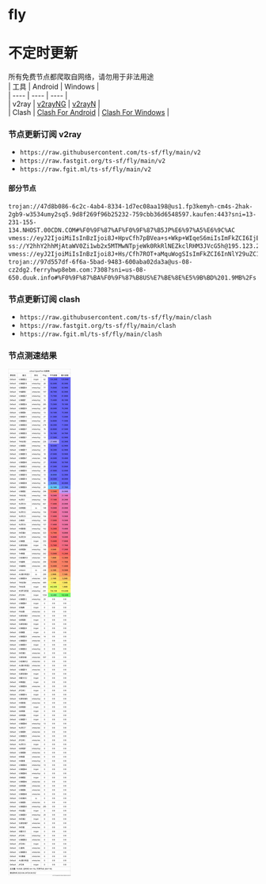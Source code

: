 # fly
# 不定时更新
所有免费节点都爬取自网络，请勿用于非法用途  
|  工具  | Android  | Windows  |  
|  ----  | ----   | ----  |  
| v2ray  | [v2rayNG](https://github.com/2dust/v2rayNG/releases) | [v2rayN](https://github.com/2dust/v2rayN/releases) |  
| Clash  | [Clash For Android](https://github.com/Kr328/ClashForAndroid/releases) | [Clash For Windows](https://github.com/Fndroid/clash_for_windows_pkg/releases) | 
  
### 节点更新订阅  v2ray
- `https://raw.githubusercontent.com/ts-sf/fly/main/v2`  
- `https://raw.fastgit.org/ts-sf/fly/main/v2`  
- `https://raw.fgit.ml/ts-sf/fly/main/v2`  
#### 部分节点  
``` 
trojan://47d8b086-6c2c-4ab4-8334-1d7ec08aa198@us1.fp3kemyh-cm4s-2hak-2gb9-w3534umy2sq5.9d8f269f96b25232-759cbb36d6548597.kaufen:443?sni=13-231-155-134.NHOST.00CDN.COM#%F0%9F%87%AF%F0%9F%87%B5JP%E6%97%A5%E6%9C%AC
vmess://eyJ2IjoiMiIsInBzIjoi8J+HpvCfh7pBVea+s+Wkp+WIqeS6miIsImFkZCI6IjEzNC4wLjIxOS4zNyIsInBvcnQiOiI0NDMiLCJpZCI6IjI0ZDYxZTRmLWQyMDEtNDNhMC1kNWJhLTU3NDBmNjNlNWFjNSIsImFpZCI6IjAiLCJzY3kiOiJhdXRvIiwibmV0Ijoid3MiLCJ0eXBlIjoibm9uZSIsImhvc3QiOiJtZWhkaW1vZ2hhZGRhbTA1LmRkbnMubmV0IiwicGF0aCI6Ii9tZWhkaSIsInRscyI6InRscyIsInNuaSI6IiIsInRlc3RfbmFtZSI6IkFV5r6z5aSn5Yip5LqaIn0=
ss://Y2hhY2hhMjAtaWV0Zi1wb2x5MTMwNTpjeWk0RkRlNEZkclRHM3JVcG5h@195.123.246.15:51348#unkwon%20946.3KB%2Fs
vmess://eyJ2IjoiMiIsInBzIjoi8J+Hs/Cfh7ROT+aMquWogSIsImFkZCI6InNlY29uZC1wLnJuaWtqZWguc2hvcCIsInBvcnQiOiI0NDMiLCJpZCI6ImNlMmJhMGQ2LTQ5NWItNDlkOS05MjA1LTNmODQ4MDA4NWEzYiIsImFpZCI6IjAiLCJzY3kiOiJjaGFjaGEyMC1wb2x5MTMwNSIsIm5ldCI6IndzIiwidHlwZSI6Im5vbmUiLCJob3N0Ijoic2Vjb25kLXAucm5pa2plaC5zaG9wIiwicGF0aCI6Ii9wSVg0ejY2UWFLcG5RUVBYVXRuaUFZbTkiLCJ0bHMiOiJ0bHMiLCJzbmkiOiJzZWNvbmQtcC5ybmlramVoLnNob3AiLCJ0ZXN0X25hbWUiOiJOT+aMquWogSJ9
trojan://97d557df-6f6a-5bad-9483-600aba02da3a@us-08-cz2dg2.ferryhwp8ebm.com:7308?sni=us-08-650.duuk.info#%F0%9F%87%BA%F0%9F%87%B8US%E7%BE%8E%E5%9B%BD%201.9MB%2Fs
```
### 节点更新订阅  clash
- `https://raw.githubusercontent.com/ts-sf/fly/main/clash`  
- `https://raw.fastgit.org/ts-sf/fly/main/clash`  
- `https://raw.fgit.ml/ts-sf/fly/main/clash`  

### 节点测速结果
![image](traffic.png)
